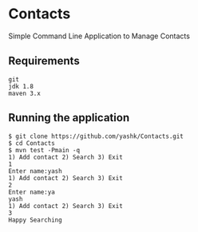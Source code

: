 # Contacts
Simple Command Line Application to Manage Contacts

## Requirements
```
git
jdk 1.8
maven 3.x
```

## Running the application
```
$ git clone https://github.com/yashk/Contacts.git
$ cd Contacts
$ mvn test -Pmain -q
1) Add contact 2) Search 3) Exit
1
Enter name:yash
1) Add contact 2) Search 3) Exit
2
Enter name:ya
yash
1) Add contact 2) Search 3) Exit
3
Happy Searching
```

